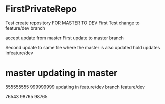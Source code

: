 # FirstPrivateRepo
Test create repository
FOR MASTER TO DEV
First Test change to feature/dev branch

accept update from master
First update to master branch

Second update to same file where the master is also updated
hold updates infeature/dev

master
updating in master
=======
555555555
999999999
updating in feature/dev branch
feature/dev

76543
98765
98765
